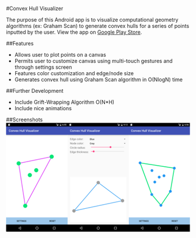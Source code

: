 #Convex Hull Visualizer

The purpose of this Android app is to visualize computational geometry algorithms (ex: Graham Scan) to generate convex hulls for a series of points inputted by the user. View the app on [Google Play Store](https://play.google.com/store/apps/details?id=ca.horatiu.convex_hull_visualizer).

##Features
* Allows user to plot points on a canvas
* Permits user to customize canvas using multi-touch gestures and through settings screen
* Features color customization and edge/node size
* Generates convex hull using Graham Scan algorithm in O(NlogN) time

##Further Development
* Include Grift-Wrapping Algorithm O(N*H)
* Include nice animations

##Screenshots
![Image Unavailable](/screenshots/ScreenshotReadme.png)